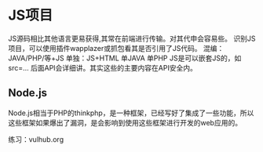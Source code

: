 # JS项目
JS源码相比其他语言更易获得,其常在前端进行传输。对其代申会容易些。
识别JS项目，可以使用插件wapplazer或抓包看其是否引用了JS代码。
混编：JAVA/PHP/等+JS
单独：JS+HTML 单JAVA 单PHP
JS是可以嵌套JS的，如src=...
后面API会详细讲。其实这些的主要内容在API安全内。
## Node.js
Node.js相当于PHP的thinkphp，是一种框架，已经写好了集成了一些功能，所以这些框架如果爆出了漏洞，是会影响到使用这些框架进行开发的web应用的。

练习：vulhub.org